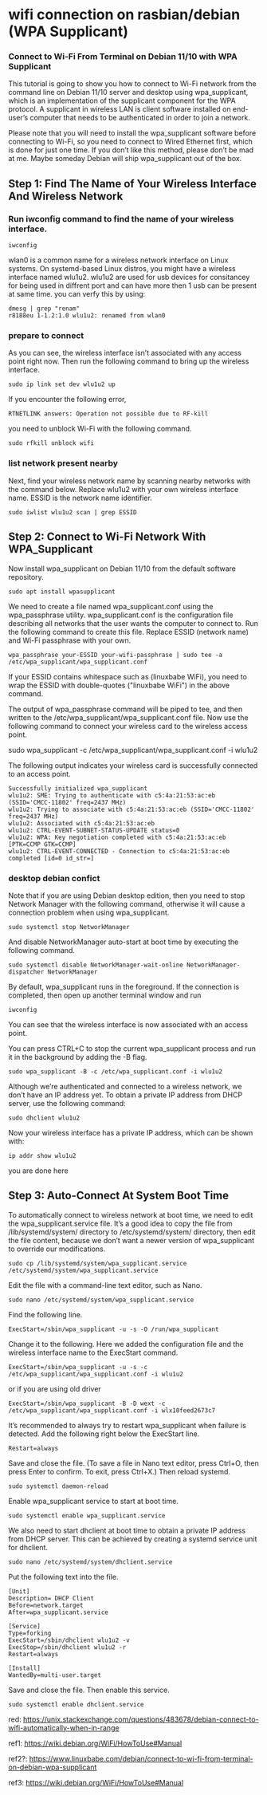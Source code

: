 # wifi connection on rasbian/debian (WPA Supplicant)
### Connect to Wi-Fi From Terminal on Debian 11/10 with WPA Supplicant


This tutorial is going to show you how to connect to Wi-Fi network from the command line on Debian 11/10 server and desktop using wpa_supplicant, which is an implementation of the supplicant component for the WPA protocol. A supplicant in wireless LAN is client software installed on end-user’s computer that needs to be authenticated in order to join a network.

Please note that you will need to install the wpa_supplicant software before connecting to Wi-Fi, so you need to connect to Wired Ethernet first, which is done for just one time. If you don’t like this method, please don’t be mad at me. Maybe someday Debian will ship wpa_supplicant out of the box.


## Step 1: Find The Name of Your Wireless Interface And Wireless Network

### Run iwconfig command to find the name of your wireless interface.

`iwconfig`

wlan0 is a common name for a wireless network interface on Linux systems. On systemd-based Linux distros, you might have a wireless interface named wlu1u2. wlu1u2 are used for usb devices for consitancey for being used in diffrent port and can have more then 1 usb can be present at same time. you can verfy this by using:
    
    dmesg | grep "renam"
    r8188eu 1-1.2:1.0 wlu1u2: renamed from wlan0

### prepare to connect 
As you can see, the wireless interface isn’t associated with any access point right now. Then run the following command to bring up the wireless interface.

`sudo ip link set dev wlu1u2 up`

If you encounter the following error,

`RTNETLINK answers: Operation not possible due to RF-kill`

you need to unblock Wi-Fi with the following command.

`sudo rfkill unblock wifi`

### list network present nearby 
Next, find your wireless network name by scanning nearby networks with the command below. Replace wlu1u2 with your own wireless interface name. ESSID is the network name identifier.

`sudo iwlist wlu1u2 scan | grep ESSID`


## Step 2: Connect to Wi-Fi Network With WPA_Supplicant

Now install wpa_supplicant on Debian 11/10 from the default software repository.

`sudo apt install wpasupplicant`

We need to create a file named wpa_supplicant.conf using the wpa_passphrase utility. wpa_supplicant.conf is the configuration file describing all networks that the user wants the computer to connect to. Run the following command to create this file. Replace ESSID (network name) and Wi-Fi passphrase with your own.

`wpa_passphrase your-ESSID your-wifi-passphrase | sudo tee -a /etc/wpa_supplicant/wpa_supplicant.conf`

If your ESSID contains whitespace such as (linuxbabe WiFi), you need to wrap the ESSID with double-quotes ("linuxbabe WiFi") in the above command.

The output of wpa_passphrase command will be piped to tee, and then written to the /etc/wpa_supplicant/wpa_supplicant.conf file. Now use the following command to connect your wireless card to the wireless access point.

sudo wpa_supplicant -c /etc/wpa_supplicant/wpa_supplicant.conf -i wlu1u2

The following output indicates your wireless card is successfully connected to an access point.

    Successfully initialized wpa_supplicant
    wlu1u2: SME: Trying to authenticate with c5:4a:21:53:ac:eb (SSID='CMCC-11802' freq=2437 MHz)
    wlu1u2: Trying to associate with c5:4a:21:53:ac:eb (SSID='CMCC-11802' freq=2437 MHz)
    wlu1u2: Associated with c5:4a:21:53:ac:eb
    wlu1u2: CTRL-EVENT-SUBNET-STATUS-UPDATE status=0
    wlu1u2: WPA: Key negotiation completed with c5:4a:21:53:ac:eb [PTK=CCMP GTK=CCMP]
    wlu1u2: CTRL-EVENT-CONNECTED - Connection to c5:4a:21:53:ac:eb completed [id=0 id_str=]

### desktop debian confict 
Note that if you are using Debian desktop edition, then you need to stop Network Manager with the following command, otherwise it will cause a connection problem when using wpa_supplicant.

`sudo systemctl stop NetworkManager`

And disable NetworkManager auto-start at boot time by executing the following command.

`sudo systemctl disable NetworkManager-wait-online NetworkManager-dispatcher NetworkManager`

By default, wpa_supplicant runs in the foreground. If the connection is completed, then open up another terminal window and run

`iwconfig`

You can see that the wireless interface is now associated with an access point.

You can press CTRL+C to stop the current wpa_supplicant process and run it in the background by adding the -B flag.

`sudo wpa_supplicant -B -c /etc/wpa_supplicant.conf -i wlu1u2`

Although we’re authenticated and connected to a wireless network, we don’t have an IP address yet. To obtain a private IP address from DHCP server, use the following command:

`sudo dhclient wlu1u2`

Now your wireless interface has a private IP address, which can be shown with:

`ip addr show wlu1u2`

you are done here 


## Step 3: Auto-Connect At System Boot Time

To automatically connect to wireless network at boot time, we need to edit the wpa_supplicant.service file. It’s a good idea to copy the file from /lib/systemd/system/ directory to /etc/systemd/system/ directory, then edit the file content, because we don’t want a newer version of wpa_supplicant to override our modifications.

`sudo cp /lib/systemd/system/wpa_supplicant.service /etc/systemd/system/wpa_supplicant.service`

Edit the file with a command-line text editor, such as Nano.

`sudo nano /etc/systemd/system/wpa_supplicant.service`

Find the following line.

`ExecStart=/sbin/wpa_supplicant -u -s -O /run/wpa_supplicant`

Change it to the following. Here we added the configuration file and the wireless interface name to the ExecStart command.

`ExecStart=/sbin/wpa_supplicant -u -s -c /etc/wpa_supplicant/wpa_supplicant.conf -i wlu1u2`

or if you are using old driver

`ExecStart=/sbin/wpa_supplicant -B -D wext -c /etc/wpa_supplicant/wpa_supplicant.conf -i wlx10feed2673c7`

It’s recommended to always try to restart wpa_supplicant when failure is detected. Add the following right below the ExecStart line.

`Restart=always`

Save and close the file. (To save a file in Nano text editor, press Ctrl+O, then press Enter to confirm. To exit, press Ctrl+X.) Then reload systemd.

`sudo systemctl daemon-reload`

Enable wpa_supplicant service to start at boot time.

`sudo systemctl enable wpa_supplicant.service`

We also need to start dhclient at boot time to obtain a private IP address from DHCP server. This can be achieved by creating a systemd service unit for dhclient.

`sudo nano /etc/systemd/system/dhclient.service`

Put the following text into the file.
    
    [Unit]
    Description= DHCP Client
    Before=network.target
    After=wpa_supplicant.service
    
    [Service]
    Type=forking
    ExecStart=/sbin/dhclient wlu1u2 -v
    ExecStop=/sbin/dhclient wlu1u2 -r
    Restart=always
     
    [Install]
    WantedBy=multi-user.target

Save and close the file. Then enable this service.

`sudo systemctl enable dhclient.service`





red:
https://unix.stackexchange.com/questions/483678/debian-connect-to-wifi-automatically-when-in-range





ref1: https://wiki.debian.org/WiFi/HowToUse#Manual

ref2?: https://www.linuxbabe.com/debian/connect-to-wi-fi-from-terminal-on-debian-wpa-supplicant

ref3: https://wiki.debian.org/WiFi/HowToUse#Manual




